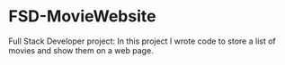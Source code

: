 # FSD-MovieWebsite
Full Stack Developer project: In this project I wrote code to store a list of movies and show them on a web page.
